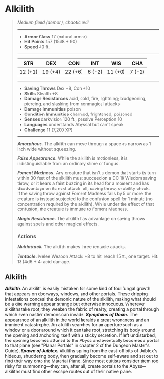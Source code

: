 # Alkilith
>*Medium fiend (demon), chaotic evil*
>___
>- **Armor Class** 17 (natural armor)
>- **Hit Points** 157 (15d8 + 90)
>- **Speed** 40 ft.
>___
>|STR|DEX|CON|INT|WIS|CHA|
>|:---:|:---:|:---:|:---:|:---:|:---:|
>|12 (+1)|19 (+4)|22 (+6)|6 (-2)|11 (+0)|7 (-2)|
>___
>- **Saving Throws** Dex +8, Con +10
>- **Skills** Stealth +8
>- **Damage Resistances** acid, cold, fire, lightning; bludgeoning, piercing, and slashing from nonmagical attacks
>- **Damage Immunities** poison
>- **Condition Immunities** charmed, frightened, poisoned
>- **Senses** darkvision 120 ft., passive Perception 10
>- **Languages** understands Abyssal but can't speak
>- **Challenge** 11 (7,200 XP)
>___
>***Amorphous.*** The alkilith can move through a space as narrow as 1 inch wide without squeezing.  
>
>***False Appearance.*** While the alkilith is motionless, it is indistinguishable from an ordinary slime or fungus.  
>
>***Foment Madness.*** Any creature that isn't a demon that starts its turn within 30 feet of the alkilith must succeed on a DC 18 Wisdom saving throw, or it hears a faint buzzing in its head for a moment and has disadvantage on its next attack roll, saving throw, or ability check.  
>If the saving throw against Foment Madness fails by 5 or more, the creature is instead subjected to the confusion spell for 1 minute (no concentration required by the alkilith). While under the effect of that confusion, the creature is immune to Foment Madness.  
>
>***Magic Resistance.*** The alkilith has advantage on saving throws against spells and other magical effects.  
>
>### Actions
>***Multiattack.*** The alkilith makes three tentacle attacks.  
>
>***Tentacle.*** Melee Weapon Attack: +8 to hit, reach 15 ft., one target. Hit: 18 (4d6 + 4) acid damage.
## Alkilith
***Alkilith.*** An alkilith is easily mistaken for some kind of foul fungal growth that appears on doorways, windows, and other portals. These dripping infestations conceal the demonic nature of the alkilith, making what should be a dire warning appear strange but otherwise innocuous. Wherever alkiliths take root, they weaken the fabric of reality, creating a portal through which even nastier demons can invade.
***Symptoms of Doom.*** The appearance of an alkilith in the world heralds a great wrongness and an imminent catastrophe. An alkilith searches for an aperture such as a window or a door around which it can take root, stretching its body around the opening and anchoring itself with a sticky secretion. If left undisturbed, the opening becomes attuned to the Abyss and eventually becomes a portal to that plane (see "Planar Portals" in chapter 2 of the Dungeon Master's Guide).
***Spawn of Juiblex.*** Alkiliths spring from the cast-off bits of Juiblex's hideous, shuddering body, then gradually become self-aware and set out to find their way onto the Material Plane. Since most cultists consider them too risky for summoning—they can, after all, create portals to the Abyss—alkiliths must find other escape routes out of their native plane.